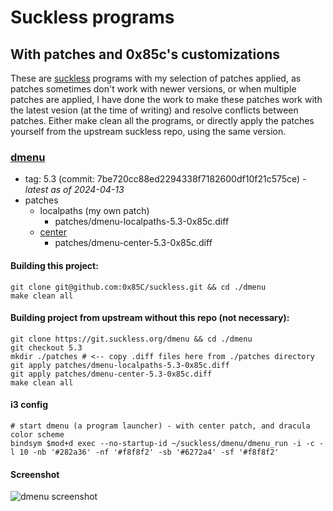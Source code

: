 # Suckless programs
## With patches and 0x85c's customizations

These are [suckless](https://suckless.org/) programs with my selection of patches applied, as patches sometimes don't work with newer versions, or when multiple patches are applied, I have done the work to make these patches work with the latest vesion (at the time of writing) and resolve conflicts between patches. Either make clean all the programs, or directly apply the patches yourself from the upstream suckless repo, using the same version.

### [dmenu](https://tools.suckless.org/dmenu/)

  - tag: 5.3 (commit: 7be720cc88ed2294338f7182600df10f21c575ce) *- latest as of 2024-04-13*
  - patches
    - localpaths (my own patch)
      - patches/dmenu-localpaths-5.3-0x85c.diff
    - [center](https://tools.suckless.org/dmenu/patches/center/)
      - patches/dmenu-center-5.3-0x85c.diff

#### Building this project:

```
git clone git@github.com:0x85C/suckless.git && cd ./dmenu
make clean all
```

#### Building project from upstream without this repo (not necessary):

```
git clone https://git.suckless.org/dmenu && cd ./dmenu
git checkout 5.3
mkdir ./patches # <-- copy .diff files here from ./patches directory
git apply patches/dmenu-localpaths-5.3-0x85c.diff
git apply patches/dmenu-center-5.3-0x85c.diff
make clean all
```

#### i3 config

```
# start dmenu (a program launcher) - with center patch, and dracula color scheme
bindsym $mod+d exec --no-startup-id ~/suckless/dmenu/dmenu_run -i -c -l 10 -nb '#282a36' -nf '#f8f8f2' -sb '#6272a4' -sf '#f8f8f2'
```

#### Screenshot

![dmenu screenshot](./dmenu/screenshots/dmenu_screenhot.png)
